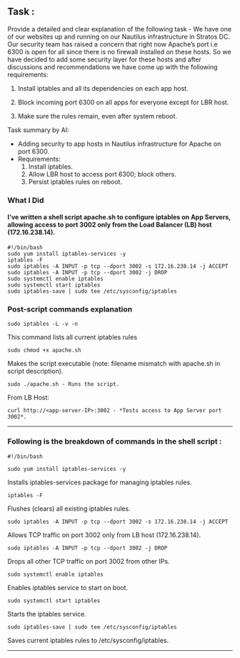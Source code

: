 ## Task :

Provide a detailed and clear explanation of the following task - We have one of our websites up and running on our Nautilus infrastructure in Stratos DC. Our security team has raised a concern that right now Apache’s port i.e 6300 is open for all since there is no firewall installed on these hosts. So we have decided to add some security layer for these hosts and after discussions and recommendations we have come up with the following requirements:

1. Install iptables and all its dependencies on each app host.


2. Block incoming port 6300 on all apps for everyone except for LBR host.


3. Make sure the rules remain, even after system reboot.

Task summary by AI:
- Adding security to app hosts in Nautilus infrastructure for Apache on port 6300.
- Requirements:
    1. Install iptables.
    2. Allow LBR host to access port 6300; block others.
    3. Persist iptables rules on reboot.

   


### What I Did


#### I've written a shell script apache.sh to configure iptables on App Servers, allowing access to port 3002 only from the Load Balancer (LB) host (172.16.238.14).

```
#!/bin/bash
sudo yum install iptables-services -y
iptables -F
sudo iptables -A INPUT -p tcp --dport 3002 -s 172.16.238.14 -j ACCEPT
sudo iptables -A INPUT -p tcp --dport 3002 -j DROP
sudo systemctl enable iptables
sudo systemctl start iptables
sudo iptables-save | sudo tee /etc/sysconfig/iptables
```

### Post-script commands explanation

```
sudo iptables -L -v -n
```
This command lists all current iptables rules

```
sudo chmod +x apache.sh
```
Makes the script executable (note: filename mismatch with apache.sh in script description).


```
sudo ./apache.sh - Runs the script.
```


From LB Host:

```
curl http://<app-server-IP>:3002 - *Tests access to App Server port 3002*.
```
----------------------------------------

### Following is the breakdown of commands in the shell script :

```
#!/bin/bash
```

```
sudo yum install iptables-services -y
```
Installs iptables-services package for managing iptables rules.


```
iptables -F
```
Flushes (clears) all existing iptables rules.


```
sudo iptables -A INPUT -p tcp --dport 3002 -s 172.16.238.14 -j ACCEPT
```
Allows TCP traffic on port 3002 only from LB host (172.16.238.14).


```
sudo iptables -A INPUT -p tcp --dport 3002 -j DROP
```
Drops all other TCP traffic on port 3002 from other IPs.


```
sudo systemctl enable iptables
```
Enables iptables service to start on boot.


```
sudo systemctl start iptables
```
Starts the iptables service.


```
sudo iptables-save | sudo tee /etc/sysconfig/iptables
```
Saves current iptables rules to /etc/sysconfig/iptables.


--------------------------------
